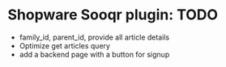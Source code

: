 # Shopware Sooqr plugin: TODO

- family_id, parent_id, provide all article details
- Optimize get articles query
- add a backend page with a button for signup

